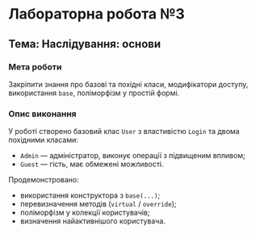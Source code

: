 # Лабораторна робота №3  
## Тема: Наслідування: основи  

### Мета роботи
Закріпити знання про базові та похідні класи, модифікатори доступу, використання `base`, поліморфізм у простій формі.

### Опис виконання
У роботі створено базовий клас `User` з властивістю `Login` та двома похідними класами:
- `Admin` — адміністратор, виконує операції з підвищеним впливом;
- `Guest` — гість, має обмежені можливості.

Продемонстровано:
- використання конструктора з `base(...)`;
- перевизначення методів (`virtual` / `override`);
- поліморфізм у колекції користувачів;
- визначення найактивнішого користувача.

